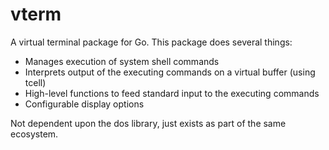# vterm
A virtual terminal package for Go. This package does several things:

 * Manages execution of system shell commands
 * Interprets output of the executing commands on a virtual buffer (using tcell)
 * High-level functions to feed standard input to the executing commands
 * Configurable display options

Not dependent upon the dos library, just exists
as part of the same ecosystem.